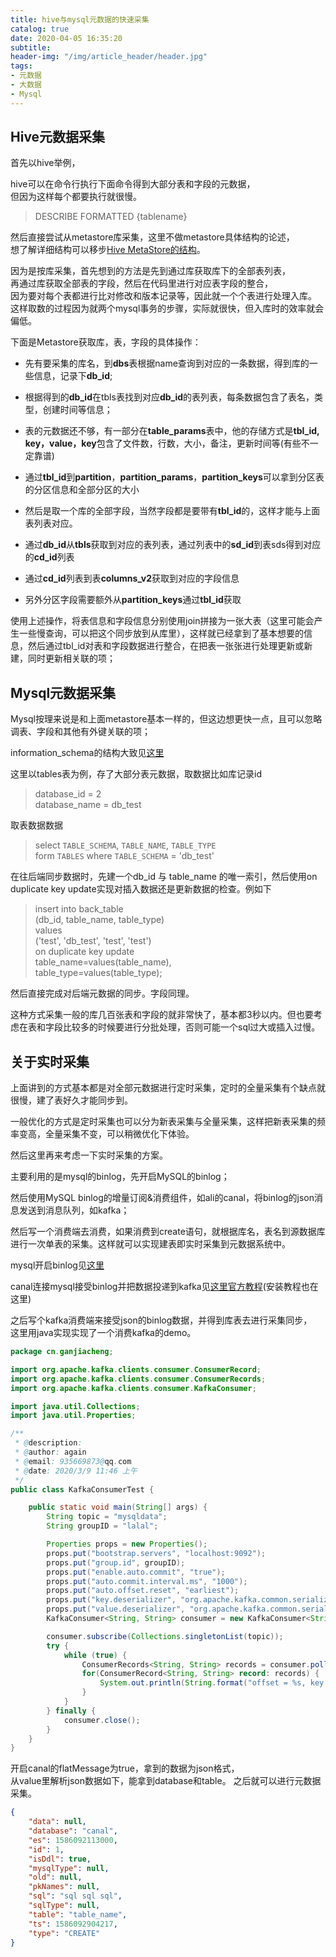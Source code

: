 ```yaml
---
title: hive与mysql元数据的快速采集
catalog: true
date: 2020-04-05 16:35:20
subtitle:
header-img: "/img/article_header/header.jpg"
tags:
- 元数据
- 大数据
- Mysql
---
```


## Hive元数据采集

首先以hive举例，

hive可以在命令行执行下面命令得到大部分表和字段的元数据，  
但因为这样每个都要执行就很慢。
> DESCRIBE FORMATTED {tablename}

然后直接尝试从metastore库采集，这里不做metastore具体结构的论述，  
想了解详细结构可以移步[Hive MetaStore的结构](https://www.jianshu.com/p/420ddb3bde7f)。

因为是按库采集，首先想到的方法是先到通过库获取库下的全部表列表，  
再通过库获取全部表的字段，然后在代码里进行对应表字段的整合，  
因为要对每个表都进行比对修改和版本记录等，因此就一个个表进行处理入库。  
这样取数的过程因为就两个mysql事务的步骤，实际就很快，但入库时的效率就会偏低。

下面是Metastore获取库，表，字段的具体操作：
- 先有要采集的库名，到**dbs**表根据name查询到对应的一条数据，得到库的一些信息，记录下**db_id**;
- 根据得到的**db_id**在tbls表找到对应**db_id**的表列表，每条数据包含了表名，类型，创建时间等信息；
- 表的元数据还不够，有一部分在**table_params**表中，他的存储方式是**tbl_id, key，value，key**包含了文件数，行数，大小，备注，更新时间等(有些不一定靠谱)
- 通过**tbl_id**到**partition**，**partition_params**，**partition_keys**可以拿到分区表的分区信息和全部分区的大小
  

- 然后是取一个库的全部字段，当然字段都是要带有**tbl_id**的，这样才能与上面表列表对应。
- 通过**db_id**从**tbls**获取到对应的表列表，通过列表中的**sd_id**到表sds得到对应的**cd_id**列表
- 通过**cd_id**列表到表**columns_v2**获取到对应的字段信息
- 另外分区字段需要额外从**partition_keys**通过**tbl_id**获取

使用上述操作，将表信息和字段信息分别使用join拼接为一张大表（这里可能会产生一些慢查询，可以把这个同步放到从库里），这样就已经拿到了基本想要的信息，然后通过tbl_id对表和字段数据进行整合，在把表一张张进行处理更新或新建，同时更新相关联的项；

## Mysql元数据采集

Mysql按理来说是和上面metastore基本一样的，但这边想更快一点，且可以忽略调表、字段和其他有外键关联的项；

information_schema的结构大致见[这里](https://www.jianshu.com/p/c08fe8e01c0a)

这里以tables表为例，存了大部分表元数据，取数据比如库记录id 
> database_id = 2   
> database_name = db_test

取表数据数据

> select `TABLE_SCHEMA`, `TABLE_NAME`, `TABLE_TYPE`  
> form `TABLES` where `TABLE_SCHEMA` = 'db_test'

在往后端同步数据时，先建一个db_id 与 table_name 的唯一索引，然后使用on duplicate key update实现对插入数据还是更新数据的检查。例如下

> insert into back_table  
> (db_id, table_name, table_type)  
> values  
> ('test', 'db_test', 'test', 'test')  
> on duplicate key update  
> table_name=values(table_name),  
> table_type=values(table_type);

然后直接完成对后端元数据的同步。字段同理。

这种方式采集一般的库几百张表和字段的就非常快了，基本都3秒以内。但也要考虑在表和字段比较多的时候要进行分批处理，否则可能一个sql过大或插入过慢。

## 关于实时采集

上面讲到的方式基本都是对全部元数据进行定时采集，定时的全量采集有个缺点就很慢，建了表好久才能同步到。

一般优化的方式是定时采集也可以分为新表采集与全量采集，这样把新表采集的频率变高，全量采集不变，可以稍微优化下体验。

然后这里再来考虑一下实时采集的方案。

主要利用的是mysql的binlog，先开启MySQL的binlog；

然后使用MySQL binlog的增量订阅&消费组件，如ali的canal，将binlog的json消息发送到消息队列，如kafka；

然后写一个消费端去消费，如果消费到create语句，就根据库名，表名到源数据库进行一次单表的采集。这样就可以实现建表即实时采集到元数据系统中。

mysql开启binlog见[这里](https://www.jianshu.com/p/5870cf1affb6)

canal连接mysql接受binlog并把数据投递到kafka见[这里官方教程](https://github.com/alibaba/canal/wiki/Canal-Kafka-RocketMQ-QuickStart)(安装教程也在这里)

之后写个kafka消费端来接受json的binlog数据，并得到库表去进行采集同步，  
这里用java实现实现了一个消费kafka的demo。
``` Java
package cn.ganjiacheng;

import org.apache.kafka.clients.consumer.ConsumerRecord;
import org.apache.kafka.clients.consumer.ConsumerRecords;
import org.apache.kafka.clients.consumer.KafkaConsumer;

import java.util.Collections;
import java.util.Properties;

/**
 * @description:
 * @author: again
 * @email: 935669873@qq.com
 * @date: 2020/3/9 11:46 上午
 */
public class KafkaConsumerTest {

    public static void main(String[] args) {
        String topic = "mysqldata";
        String groupID = "lalal";

        Properties props = new Properties();
        props.put("bootstrap.servers", "localhost:9092");
        props.put("group.id", groupID);
        props.put("enable.auto.commit", "true");
        props.put("auto.commit.interval.ms", "1000");
        props.put("auto.offset.reset", "earliest");
        props.put("key.deserializer", "org.apache.kafka.common.serialization.StringDeserializer");
        props.put("value.deserializer", "org.apache.kafka.common.serialization.StringDeserializer");
        KafkaConsumer<String, String> consumer = new KafkaConsumer<String, String>(props);

        consumer.subscribe(Collections.singletonList(topic));
        try {
            while (true) {
                ConsumerRecords<String, String> records = consumer.poll(1000);
                for(ConsumerRecord<String, String> record: records) {
                    System.out.println(String.format("offset = %s, key = %s, value = %s", record.offset(), record.key(), record.value()));
                }
            }
        } finally {
            consumer.close();
        }
    }
}
```

开启canal的flatMessage为true，拿到的数据为json格式，  
从value里解析json数据如下，能拿到database和table。
之后就可以进行元数据采集。
``` json
{
    "data": null,
    "database": "canal",
    "es": 1586092113000,
    "id": 1,
    "isDdl": true,
    "mysqlType": null,
    "old": null,
    "pkNames": null,
    "sql": "sql sql sql",
    "sqlType": null,
    "table": "table_name",
    "ts": 1586092904217,
    "type": "CREATE"
}
```